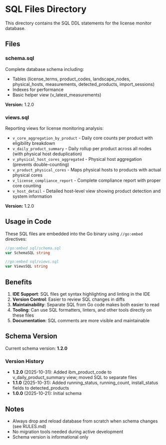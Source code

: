 # SQL Files Directory

This directory contains the SQL DDL statements for the license monitor database.

## Files

### schema.sql
Complete database schema including:
- Tables (license_terms, product_codes, landscape_nodes, physical_hosts, measurements, detected_products, import_sessions)
- Indexes for performance
- Basic helper view (v_latest_measurements)

**Version:** 1.2.0

### views.sql
Reporting views for license monitoring analysis:
- `v_core_aggregation_by_product` - Daily core counts per product with eligibility breakdown
- `v_daily_product_summary` - Daily rollup per product across all nodes (with physical host deduplication)
- `v_physical_host_cores_aggregated` - Physical host aggregation (prevents double-counting)
- `v_product_physical_cores` - Maps physical hosts to products with actual physical cores
- `v_license_compliance_report` - Complete compliance report with proper core counting
- `v_host_detail` - Detailed host-level view showing product detection and system information

**Version:** 1.2.0

## Usage in Code

These SQL files are embedded into the Go binary using `//go:embed` directives:

```go
//go:embed sql/schema.sql
var SchemaSQL string

//go:embed sql/views.sql
var ViewsSQL string
```

## Benefits

1. **IDE Support**: SQL files get syntax highlighting and linting in the IDE
2. **Version Control**: Easier to review SQL changes in diffs
3. **Maintainability**: Separate SQL from Go code makes both easier to read
4. **Tooling**: Can use SQL formatters, linters, and other tools directly on these files
5. **Documentation**: SQL comments are more visible and maintainable

## Schema Version

Current schema version: **1.2.0**

### Version History
- **1.2.0** (2025-10-31): Added ibm_product_code to v_daily_product_summary view; moved SQL to separate files
- **1.1.0** (2025-10-31): Added running_status, running_count, install_status fields to detected_products
- **1.0.0** (2025-10-21): Initial schema

## Notes

- Always drop and reload database from scratch when schema changes (see RULES.md)
- No migration tools needed during active development
- Schema version is informational only
